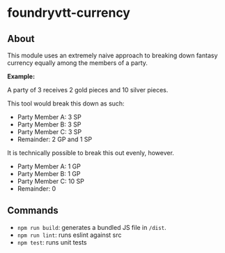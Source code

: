 # foundryvtt-currency

## About

This module uses an extremely naive approach to breaking down fantasy currency equally among the members of a party.

**Example:**

A party of 3 receives 2 gold pieces and 10 silver pieces.

This tool would break this down as such:

- Party Member A: 3 SP
- Party Member B: 3 SP
- Party Member C: 3 SP
- Remainder: 2 GP and 1 SP

It is technically possible to break this out evenly, however.

- Party Member A: 1 GP
- Party Member B: 1 GP
- Party Member C: 10 SP
- Remainder: 0

## Commands

- `npm run build`: generates a bundled JS file in `/dist`.
- `npm run lint`: runs eslint against src
- `npm test`: runs unit tests
